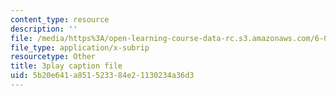 ```yaml
---
content_type: resource
description: ''
file: /media/https%3A/open-learning-course-data-rc.s3.amazonaws.com/6-01sc-introduction-to-electrical-engineering-and-computer-science-i-spring-2011/5b20e641a851523384e21130234a36d3_vcDBNyKvLcs.vtt
file_type: application/x-subrip
resourcetype: Other
title: 3play caption file
uid: 5b20e641-a851-5233-84e2-1130234a36d3
---
```

